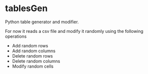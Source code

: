 # tablesGen
Python table generator and modifier.

For now it reads a csv file and modify it randomly using the following operations
* Add random rows
* Add random columns
* Delete random rows
* Delete random columns
* Modify random cells
